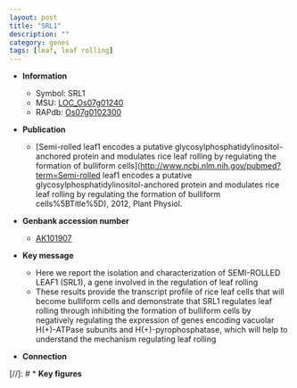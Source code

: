 ```yaml
---
layout: post
title: "SRL1"
description: ""
category: genes
tags: [leaf, leaf rolling]
---
```


* **Information**  
    + Symbol: SRL1  
    + MSU: [LOC_Os07g01240](http://rice.plantbiology.msu.edu/cgi-bin/ORF_infopage.cgi?orf=LOC_Os07g01240)  
    + RAPdb: [Os07g0102300](http://rapdb.dna.affrc.go.jp/viewer/gbrowse_details/irgsp1?name=Os07g0102300)  

* **Publication**  
    + [Semi-rolled leaf1 encodes a putative glycosylphosphatidylinositol-anchored protein and modulates rice leaf rolling by regulating the formation of bulliform cells](http://www.ncbi.nlm.nih.gov/pubmed?term=Semi-rolled leaf1 encodes a putative glycosylphosphatidylinositol-anchored protein and modulates rice leaf rolling by regulating the formation of bulliform cells%5BTitle%5D), 2012, Plant Physiol.

* **Genbank accession number**  
    + [AK101907](http://www.ncbi.nlm.nih.gov/nuccore/AK101907)

* **Key message**  
    + Here we report the isolation and characterization of SEMI-ROLLED LEAF1 (SRL1), a gene involved in the regulation of leaf rolling
    + These results provide the transcript profile of rice leaf cells that will become bulliform cells and demonstrate that SRL1 regulates leaf rolling through inhibiting the formation of bulliform cells by negatively regulating the expression of genes encoding vacuolar H(+)-ATPase subunits and H(+)-pyrophosphatase, which will help to understand the mechanism regulating leaf rolling

* **Connection**  

[//]: # * **Key figures**  


